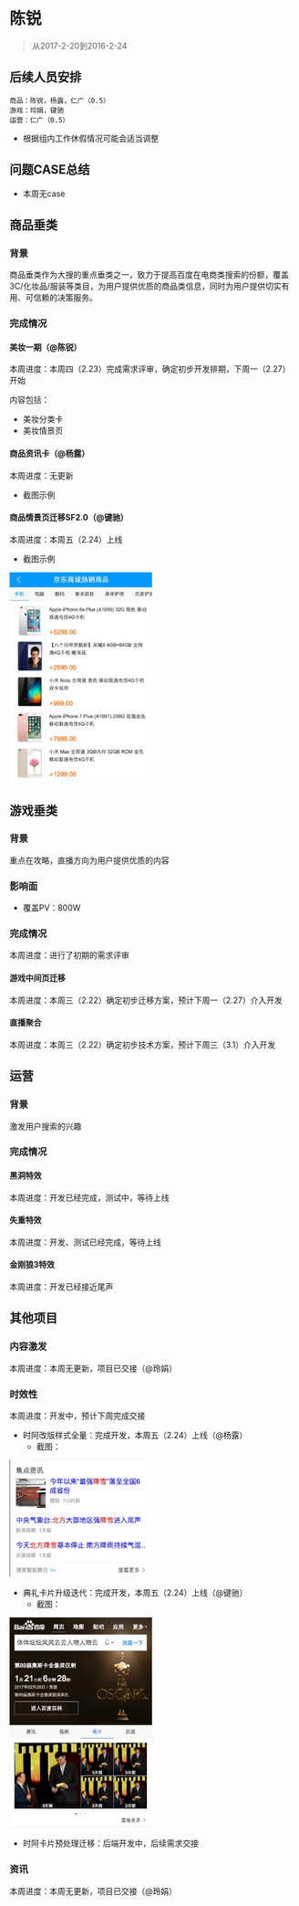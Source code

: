 
# 陈锐

> 从2017-2-20到2016-2-24

## 后续人员安排
```
商品：陈锐，杨露，仁广（0.5）
游戏：玲娟，键驰
运营：仁广（0.5）
```

- 根据组内工作休假情况可能会适当调整


## 问题CASE总结

- 本周无case

## 商品垂类

### 背景
商品垂类作为大搜的重点垂类之一，致力于提高百度在电商类搜索的份额，覆盖3C/化妆品/服装等类目，为用户提供优质的商品类信息，同时为用户提供切实有用、可信赖的决策服务。

### 完成情况

#### 美妆一期（@陈锐）
本周进度：本周四（2.23）完成需求评审，确定初步开发排期，下周一（2.27）开始

内容包括：

- 美妆分类卡
- 美妆情景页

#### 商品资讯卡（@杨露）

本周进度：无更新

- 截图示例

#### 商品情景页迁移SF2.0（@键驰）

本周进度：本周五（2.24）上线

- 截图示例

<img src="./img/changjianchi/sp2.png" width="250" />

## 游戏垂类

### 背景
重点在攻略，直播方向为用户提供优质的内容

### 影响面
- 覆盖PV：800W

### 完成情况
本周进度：进行了初期的需求评审

#### 游戏中间页迁移
本周进度：本周三（2.22）确定初步迁移方案，预计下周一（2.27）介入开发

#### 直播聚合
本周进度：本周三（2.22）确定初步技术方案，预计下周三（3.1）介入开发

## 运营

### 背景
激发用户搜索的兴趣

### 完成情况

#### 黑洞特效
本周进度：开发已经完成，测试中，等待上线

#### 失重特效
本周进度：开发、测试已经完成，等待上线

#### 金刚狼3特效
本周进度：开发已经接近尾声


## 其他项目

### 内容激发
本周进度：本周无更新，项目已交接（@玲娟）

### 时效性
本周进度：开发中，预计下周完成交接

- 时阿改版样式全量：完成开发，本周五（2.24）上线（@杨露）
    - 截图：

<img src="../2017-02-24/img/yanglu/realtime.png" width="250"/>

- 典礼卡片升级迭代：完成开发，本周五（2.24）上线（@键驰）
    - 截图：

<img src="./img/changjianchi/dl.png" width="250" />

- 时阿卡片预处理迁移：后端开发中，后续需求交接

### 资讯
本周进度：本周无更新，项目已交接（@玲娟）
